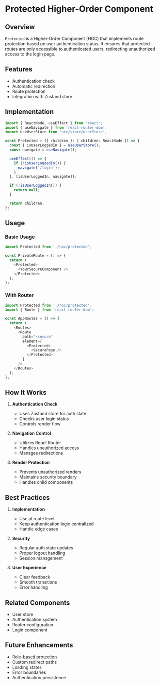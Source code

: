 # Protected Higher-Order Component

## Overview
`Protected` is a Higher-Order Component (HOC) that implements route protection based on user authentication status. It ensures that protected routes are only accessible to authenticated users, redirecting unauthorized access to the login page.

## Features
- Authentication check
- Automatic redirection
- Route protection
- Integration with Zustand store

## Implementation

```typescript
import { ReactNode, useEffect } from 'react';
import { useNavigate } from 'react-router-dom';
import useUserStore from 'src/store/userStore';

const Protected = ({ children }: { children: ReactNode }) => {
  const { isUserLoggedIn } = useUserStore();
  const navigate = useNavigate();

  useEffect(() => {
    if (!isUserLoggedIn()) {
      navigate('/login');
    }
  }, [isUserLoggedIn, navigate]);

  if (!isUserLoggedIn()) {
    return null;
  }

  return children;
};
```

## Usage

### Basic Usage
```typescript
import Protected from './hoc/protected';

const PrivateRoute = () => {
  return (
    <Protected>
      <YourSecureComponent />
    </Protected>
  );
};
```

### With Router
```typescript
import Protected from './hoc/protected';
import { Route } from 'react-router-dom';

const AppRoutes = () => {
  return (
    <Routes>
      <Route 
        path="/secure" 
        element={
          <Protected>
            <SecurePage />
          </Protected>
        } 
      />
    </Routes>
  );
};
```

## How It Works

1. **Authentication Check**
   - Uses Zustand store for auth state
   - Checks user login status
   - Controls render flow

2. **Navigation Control**
   - Utilizes React Router
   - Handles unauthorized access
   - Manages redirections

3. **Render Protection**
   - Prevents unauthorized renders
   - Maintains security boundary
   - Handles child components

## Best Practices

1. **Implementation**
   - Use at route level
   - Keep authentication logic centralized
   - Handle edge cases

2. **Security**
   - Regular auth state updates
   - Proper logout handling
   - Session management

3. **User Experience**
   - Clear feedback
   - Smooth transitions
   - Error handling

## Related Components
- User store
- Authentication system
- Router configuration
- Login component

## Future Enhancements
- Role-based protection
- Custom redirect paths
- Loading states
- Error boundaries
- Authentication persistence

